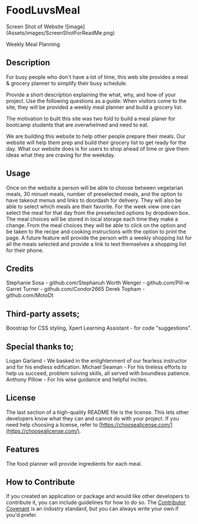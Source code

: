 # FoodLuvsMeal

Screen Shot of Website
![image] (Assets/images/ScreenShotForReadMe.png)

Weekly Meal Planning

## Description

For busy people who don't have a lot of time, this web site provides a meal & grocery planner to simplify their busy schedule.

Provide a short description explaining the what, why, and how of your project. Use the following questions as a guide:
When visitors come to the site, they will be provided a weekly meal planner and build a grocery list.

The motivation to built this site was two fold to build a meal planer for bootcamp students that are overwhelmed and need to eat.

We are building this website to help other people prepare their meals. Our website will help them prep and build their grocery list to get ready for the day. What our website does is for users to shop ahead of time or give them ideas what they are craving for the weekday.

## Usage

Once on the website
a person will be able to choose between vegetarian meals, 30 minuet meals, number of preselected meals, and the option to have takeout menus and links to doordash for delivery. They will also be able to select which meals are their favorite.
For the week view one can select the meal for that day from the preselected options by dropdown box. The meal choices will be stored in local storage each time they make a change.
From the meal choices they will be able to click on the option and be taken to the recipe and cooking instructions with the option to print the page.
A future feature will provide the person with a weekly shopping list for all the meals selected and provide a link to text themselves a shopping list for their phone.

## Credits

Stephanie Sosa - github.com/Stephanuh
Worth Wenger - github.com/Pill-w
Garret Turner - github.com/Condor2665
Derek Topham - github.com/MotoDt

## Third-party assets;

Boostrap for CSS styling,
Xpert Learning Assistant - for code "suggestions".

## Special thanks to;

Logan Garland - We basked in the enlightenment of our fearless instructor and for his endless edification.
Michael Seaman - For his tireless efforts to help us succeed, problem solving skills, all served with boundless patience.
Anthony Pillow - For his wise guidance and helpful incites.

## License

The last section of a high-quality README file is the license. This lets other developers know what they can and cannot do with your project. If you need help choosing a license, refer to [https://choosealicense.com/](https://choosealicense.com/).

## Features

The food planner will provide ingredients for each meal.

## How to Contribute

If you created an application or package and would like other developers to contribute it, you can include guidelines for how to do so. The [Contributor Covenant](https://www.contributor-covenant.org/) is an industry standard, but you can always write your own if you'd prefer.
